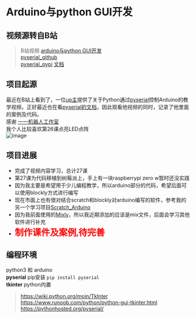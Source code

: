 # Arduino与python GUI开发
## 视频源转自B站
>B站视频 [arduino与python GUI开发](https://www.bilibili.com/watchlater/#/av64658484)  
>[pyserial_github](https://github.com/pyserial/pyserial)  
>[pyserial_pypi](https://pypi.org/project/pyserial/)
>[文档](https://github.com/Baymax94/children-python/blob/master/pyserial/pyserial.pdf)

## 项目起源
最近在B站上看到了，一位[up主](https://space.bilibili.com/413634032)提供了关于Python通过[pyserial](https://pythonhosted.org/pyserial/)控制Arduino的教学视频，正好最近也在看[pyserial的文档]((https://github.com/Baymax94/children-python/blob/master/pyserial/pyserial.pdf))，因此观看他视频的同时，记录了他里面的案例及代码。  
感谢 [一一机器人工作室](https://space.bilibili.com/413634032)  
我个人比较喜欢第26课点亮LED点阵  
![image](https://user-images.githubusercontent.com/26005547/64958592-1fc88200-d8c2-11e9-8321-2398c2f4b456.png)  

## 项目进展
+ 完成了视频内容学习，总计27课
+ 第27课为代码移植到树莓派上，手上有一块raspberrypi zero w暂时还没实践
+ 因为我主要是希望用于少儿编程教学，所以arduino部分的代码，希望后面可以使用blockly方式进行编写
+ 现在市面上也有很对结合scratch和blockly对arduino编写的软件，参考我的另一个学习项目[Scratch_Arduino](https://github.com/Baymax94/children-scratch/tree/master/Scratch_Arduino)
+ 因为我前面使用的[Mixly](http://mixly.org/)，所以我近期添加的应该是mix文件，后面会学习其他软件进行补充
+ <font color=red size=5 face="黑体">**制作课件及案例,待完善**</font>

## 编程环境
python3 和 arduino  
**pyserial** pip安装 `pip install pyserial`  
**tkinter** python内置
>https://wiki.python.org/moin/TkInter  
>https://www.runoob.com/python/python-gui-tkinter.html  
>https://pythonhosted.org/pyserial/  
